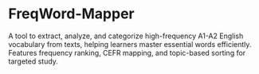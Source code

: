 # FreqWord-Mapper
A tool to extract, analyze, and categorize high-frequency A1-A2 English vocabulary from texts, helping learners master essential words efficiently. Features frequency ranking, CEFR mapping, and topic-based sorting for targeted study.
